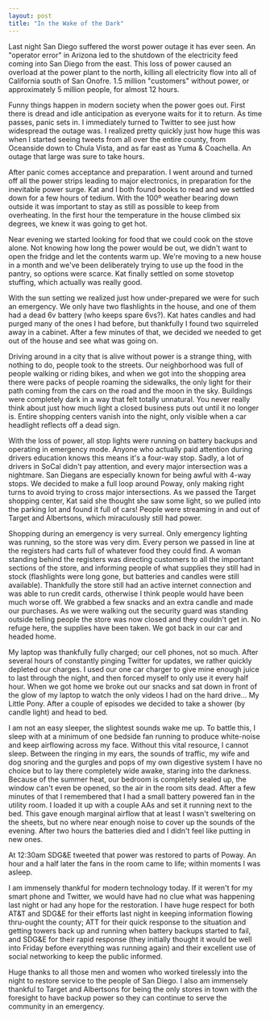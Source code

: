 ```yaml
---
layout: post
title: "In the Wake of the Dark"
---
```


Last night San Diego suffered the worst power outage it has ever seen. An "operator error" in Arizona led to the shutdown of the electricity feed coming into San Diego from the east. This loss of power caused an overload at the power plant to the north, killing all electricity flow into all of California south of San Onofre. 1.5 million "customers" without power, or approximately 5 million people, for almost 12 hours.

Funny things happen in modern society when the power goes out.  First there is dread and idle anticipation as everyone waits for it to return.  As time passes, panic sets in.  I immediately turned to Twitter to see just how widespread the outage was.  I realized pretty quickly just how huge this was when I started seeing tweets from all over the entire county, from Oceanside down to Chula Vista, and as far east as Yuma & Coachella.  An outage that large was sure to take hours.

After panic comes acceptance and preparation.  I went around and turned off all the power strips leading to major electronics, in preparation for the inevitable power surge.  Kat and I both found books to read and we settled down for a few hours of tedium.  With the 100º weather bearing down outside it was important to stay as still as possible to keep from overheating.  In the first hour the temperature in the house climbed six degrees, we knew it was going to get hot.

Near evening we started looking for food that we could cook on the stove alone.  Not knowing how long the power would be out, we didn't want to open the fridge and let the contents warm up.  We're moving to a new house in a month and we've been deliberately trying to use up the food in the pantry, so options were scarce.  Kat finally settled on some stovetop stuffing, which actually was really good.

With the sun setting we realized just how under-prepared we were for such an emergency.  We only have two flashlights in the house, and one of them had a dead 6v battery (who keeps spare 6vs?).  Kat hates candles and had purged many of the ones I had before, but thankfully I found two squirreled away in a cabinet.  After a few minutes of that, we decided we needed to get out of the house and see what was going on.

Driving around in a city that is alive without power is a strange thing, with nothing to do, people took to the streets.  Our neighborhood was full of people walking or riding bikes, and when we got into the shopping area there were packs of people roaming the sidewalks, the only light for their path coming from the cars on the road and the moon in the sky.  Buildings were completely dark in a way that felt totally unnatural. You never really think about just how much light a closed business puts out until it no longer is.  Entire shopping centers vanish into the night, only visible when a car headlight reflects off a dead sign.

With the loss of power, all stop lights were running on battery backups and operating in emergency mode.  Anyone who actually paid attention during drivers education knows this means it's a four-way stop.  Sadly, a lot of drivers in SoCal didn't pay attention, and every major intersection was a nightmare.  San Diegans are especially known for being awful with 4-way stops.  We decided to make a full loop around Poway, only making right turns to avoid trying to cross major intersections.  As we passed the Target shopping center, Kat said she thought she saw some light, so we pulled into the parking lot and found it full of cars! People were streaming in and out of Target and Albertsons, which miraculously still had power.

Shopping during an emergency is very surreal.  Only emergency lighting was running, so the store was very dim.  Every person we passed in line at the registers had carts full of whatever food they could find. A woman standing behind the registers was directing customers to all the important sections of the store, and informing people of what supplies they still had in stock (flashlights were long gone, but batteries and candles were still available).  Thankfully the store still had an active internet connection and was able to run credit cards, otherwise I think people would have been much worse off.  We grabbed a few snacks and an extra candle and made our purchases.  As we were walking out the security guard was standing outside telling people the store was now closed and they couldn't get in.  No refuge here, the supplies have been taken.  We got back in our car and headed home.

My laptop was thankfully fully charged; our cell phones, not so much.  After several hours of constantly pinging Twitter for updates, we rather quickly depleted our charges.  I used our one car charger to give mine enough juice to last through the night, and then forced myself to only use it every half hour.  When we got home we broke out our snacks and sat down in front of the glow of my laptop to watch the only videos I had on the hard drive... My Little Pony.  After a couple of episodes we decided to take a shower (by candle light) and head to bed.

I am not an easy sleeper, the slightest sounds wake me up.  To battle this, I sleep with at a minimum of one bedside fan running to produce white-noise and keep airflowing across my face.  Without this vital resource, I cannot sleep.  Between the ringing in my ears, the sounds of traffic, my wife and dog snoring and the gurgles and pops of my own digestive system I have no choice but to lay there completely wide awake, staring into the darkness.  Because of the summer heat, our bedroom is completely sealed up, the window can't even be opened, so the air in the room sits dead.  After a few minutes of that I remembered that I had a small battery powered fan in the utility room.  I loaded it up with a couple AAs and set it running next to the bed.  This gave enough marginal airflow that at least I wasn't sweltering on the sheets, but no where near enough noise to cover up the sounds of the evening.  After two hours the batteries died and I didn't feel like putting in new ones.

At 12:30am SDG&E tweeted that power was restored to parts of Poway.  An hour and a half later the fans in the room came to life; within moments I was asleep.

I am immensely thankful for modern technology today. If it weren't for my smart phone and Twitter, we would have had no clue what was happening last night or had any hope for the restoration. I have huge respect for both AT&T and SDG&E for their efforts last night in keeping information flowing thru-ought the county; ATT for their quick response to the situation and getting towers back up and running when battery backups started to fail, and SDG&E for their rapid response (they initially thought it would be well into Friday before everything was running again) and their excellent use of social networking to keep the public informed.

Huge thanks to all those men and women who worked tirelessly into the night to restore service to the people of San Diego. I also am immensely thankful to Target and Albertsons for being the only stores in town with the foresight to have backup power so they can continue to serve the community in an emergency.
